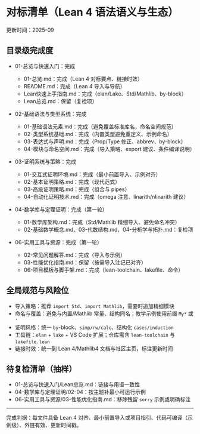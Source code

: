 # 对标清单（Lean 4 语法语义与生态）

更新时间：2025-09

## 目录级完成度

- 01-总览与快速入门：完成
  - 01-总览.md：完成（Lean 4 对标要点、链接时效）
  - README.md：完成（Lean 4 导入与导航）
  - Lean快速上手指南.md：完成（elan/Lake、Std/Mathlib、by-block）
  - Lean总览.md：保留（复检项）

- 02-基础语法与类型系统：完成
  - 01-基础语法元素.md：完成（避免覆盖标准库名，命名空间规范）
  - 02-类型系统基础.md：完成（内置类型避免重定义、示例命名）
  - 03-表达式与声明.md：完成（Prop/Type 修正、abbrev、by-block）
  - 04-模块与命名空间.md：完成（导入策略、export 建议、条件编译说明）

- 03-证明系统与策略：完成
  - 01-交互式证明环境.md：完成（最小前置导入、示例对齐）
  - 02-基本证明策略.md：完成（现代范式）
  - 03-高级证明策略.md：完成（组合与 pipes）
  - 04-自动化证明技术.md：完成（omega 注意、linarith/nlinarith 建议）

- 04-数学库与定理证明：完成（第一轮）
  - 01-数学库架构.md：完成（Std/Mathlib 精细导入、避免命名冲突）
  - 02-基础数学概念.md、03-代数结构.md、04-分析学与拓扑.md：复检项

- 06-实用工具与资源：完成（第一轮）
  - 02-常见问题解答.md：完成（导入与示例）
  - 03-性能优化指南.md：保留（按需导入注记已对齐）
  - 06-项目模板与脚手架.md：完成（lean-toolchain、lakefile、命令）

## 全局规范与风险位

- 导入策略：推荐 `import Std`、`import Mathlib`，需要时追加精细模块
- 命名与覆盖：避免与内置/Mathlib 常量、结构同名；教学示例使用前缀 `My*` 或 `'`
- 证明风格：统一 `by`-block、`simp/rw/calc`、结构化 `cases/induction`
- 工具链：`elan` + `lake` + VS Code 扩展；仓库需含 `lean-toolchain` 与 `lakefile.lean`
- 链接时效：统一到 Lean 4/Mathlib4 文档与社区主页，标注更新时间

## 待复检清单（抽样）

- 01-总览与快速入门/Lean总览.md：链接与用语一致性
- 04-数学库与定理证明/02-04：按主题补最小可运行示例
- 06-实用工具与资源/03-性能优化指南.md：移除残留 `sorry` 示例或明确标注

---

完成判据：每文件具备 Lean 4 对齐、最小前置导入或项目指引、代码可编译（示例级）、外链有效、更新时间戳。
